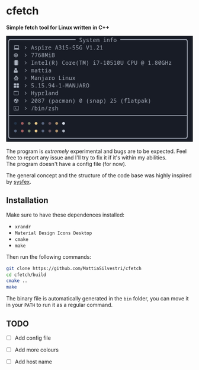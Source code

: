 # cfetch
**Simple fetch tool for Linux written in C++**

![](./resources/showoff.png)


The program is _extremely_ experimental and bugs are to be expected. Feel free to
report any issue and I'll try to fix it if it's within my abilities.  
The program doesn't have a config file (for now).  

The general concept and the structure of the code base was highly inspired by
[sysfex](https://github.com/mehedirm6244/sysfex). 

## Installation
Make sure to have these dependences installed:
- `xrandr`
- `Material Design Icons Desktop`
- `cmake`
- `make`

Then run the following commands:

``` sh
git clone https://github.com/MattiaSilvestri/cfetch
cd cfetch/build
cmake ..
make
```

The binary file is automatically generated in the `bin` folder, you can move it
in your `PATH` to run it as a regular command.

## TODO
- [ ] Add config file
- [ ] Add more colours
- [ ] Add host name


